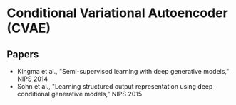 # Conditional Variational Autoencoder (CVAE)
## Papers
- Kingma et al., "Semi-supervised learning with deep generative models," NIPS 2014
- Sohn et al., "Learning structured output representation using deep conditional generative models," NIPS 2015
